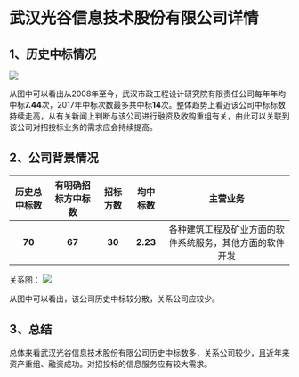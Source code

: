 # 武汉光谷信息技术股份有限公司详情

## 1、历史中标情况

![][pic_1]

从图中可以看出从2008年至今，武汉市政工程设计研究院有限责任公司每年年均中标**7.44**次，2017年中标次数最多共中标**14**次。整体趋势上看近该公司中标标数持续走高，从有关新闻上判断与该公司进行融资及收购重组有关，由此可以关联到该公司对招投标业务的需求应会持续提高。

## 2、公司背景情况

|历史总中标数|有明确招标方中标数|招标方数|均中标数|主营业务|
|:-:|:-:|:-:|:-:|:-:|
|**70**|**67**|**30**|**2.23**|各种建筑工程及矿业方面的软件系统服务，其他方面的软件开发|

关系图：
![][pic_2]

从图中可以看出，该公司历史中标较分散，关系公司应较少。

## 3、总结

总体来看武汉光谷信息技术股份有限公司历史中标数多，关系公司较少，且近年来资产重组、融资成功。对招投标的信息服务应有较大需求。

[pic_1]:https://github.com/miracle127/ShuZhongReport/blob/master/picture/shuzhong/bar_3.png
[pic_2]:https://github.com/miracle127/ShuZhongReport/blob/master/picture/shuzhong/relation_3.png
